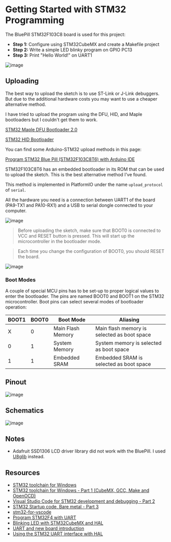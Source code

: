 # Getting Started with STM32 Programming

The BluePill STM32F103C8 board is used for this project:

- **Step 1:** Configure using STM32CubeMX and create a Makefile project
- **Step 2:** Write a simple LED blinky program on GPIO PC13
- **Step 3:** Print "Hello World!" on UART1

![image](https://github.com/m3y54m/start-stm32-bluepill/assets/1549028/1b6a010c-b83e-449e-8bc2-77c649784068)


## Uploading

The best way to upload the sketch is to use ST-Link or J-Link debuggers. But due to the additional hardware costs you may want to use a cheaper alternative method.

I have tried to upload the program using the DFU, HID, and Maple bootloaders but I couldn't get them to work.

[STM32 Maple DFU Bootloader 2.0](https://github.com/rogerclarkmelbourne/STM32duino-bootloader/blob/master/binaries/generic_boot20_pc13.bin)

[STM32 HID Bootloader](https://github.com/Serasidis/STM32_HID_Bootloader/releases)

You can find some Arduino-STM32 upload methods in this page:

[Program STM32 Blue Pill (STM32F103C8T6) with Arduino IDE](https://www.sgbotic.com/index.php?dispatch=pages.view&page_id=48)

STM32F103C8T6 has an embedded bootloader in its ROM that can be used to upload the sketch. This is the best alternative method I've found.

This method is implemented in PlatformIO under the name `upload_protocol` of `serial`.

All the hardware you need is a connection between UART1 of the board (PA9-TX1 and PA10-RX1) and a USB to serial dongle connected to your computer.

![image](https://user-images.githubusercontent.com/1549028/213869831-610a84d2-9df3-4d2a-bf80-3e32a9a684b5.png)

> Before uploading the sketch, make sure that BOOT0 is connected to VCC and RESET button is pressed. This will start up the microcontroller in the bootloader mode.
 
> Each time you change the configuration of BOOT0, you should RESET the board.

![image](https://user-images.githubusercontent.com/1549028/213869836-5bc00653-19df-4bdc-853b-94aeb717bb58.png)

### Boot Modes

A couple of special MCU pins has to be set-up to proper logical values to enter the bootloader. The pins are named BOOT0 and BOOT1 on the STM32 microcontroller. Boot pins can select several modes of bootloader operation:

| BOOT1  | BOOT0  | Boot Mode         | Aliasing                                    |
| ------ | ------ | ----------------- | ------------------------------------------- |
| X      | 0      | Main Flash Memory | Main flash memory is selected as boot space |
| 0      | 1      | System Memory     | System memory is selected as boot space     |
| 1      | 1      | Embedded SRAM     | Embedded SRAM is selected as boot space     |

## Pinout

![image](https://user-images.githubusercontent.com/1549028/213869634-1ede5169-8cdf-4ff9-8a94-26daba5fbd69.png)


## Schematics

![image](https://user-images.githubusercontent.com/1549028/213869613-a7071a58-811e-42a3-b75f-5759ac5d6baa.png)


## Notes

- Adafruit SSD1306 LCD driver library did not work with the BluePill. I used [U8glib](https://github.com/olikraus/u8g2/) instead.

## Resources

- [STM32 toolchain for Windows](https://embeddedgeek.net/youtube/stm32-toolchain-for-windows/)
- [STM32 toolchain for Windows - Part 1 (CubeMX, GCC, Make and OpenOCD)](https://youtu.be/PxQw5_7yI8Q)
- [Visual Studio Code for STM32 development and debugging - Part 2](https://youtu.be/xaC5oWwzOt0)
- [STM32 Startup code, Bare metal - Part 3](https://youtu.be/7stymN3eYw0)
- [stm32-for-vscode](https://marketplace.visualstudio.com/items?itemName=bmd.stm32-for-vscode)
- [Program STM32F4 with UART](http://stm32f4-discovery.net/2014/09/program-stm32f4-with-uart/)
- [Blinking LED with STM32CubeMX and HAL](https://wiki.st.com/stm32mcu/wiki/STM32StepByStep:Step2_Blink_LED)
- [UART and new board introduction](https://wiki.st.com/stm32mcu/wiki/STM32StepByStep:Step3_Introduction_to_the_UART)
- [Using the STM32 UART interface with HAL ](https://visualgdb.com/tutorials/arm/stm32/uart/hal/)
